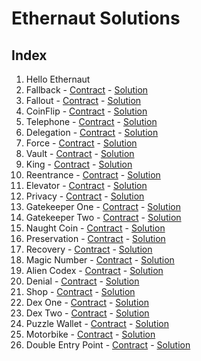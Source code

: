 # Ethernaut Solutions

## Index
1. Hello Ethernaut
2. Fallback - [Contract](https://github.com/nicobevilacqua/EthernautSolutions/blob/master/contracts/challenges/Fallback.sol) - [Solution](https://github.com/nicobevilacqua/EthernautSolutions/blob/master/test/02-Fallback.test.ts)
3. Fallout - [Contract](https://github.com/nicobevilacqua/EthernautSolutions/blob/master/contracts/challenges/Fallout.sol) - [Solution](https://github.com/nicobevilacqua/EthernautSolutions/blob/master/test/03-Fallout.test.ts)
4. CoinFlip - [Contract](https://github.com/nicobevilacqua/EthernautSolutions/blob/master/contracts/challenges/CoinFlip.sol) - [Solution](https://github.com/nicobevilacqua/EthernautSolutions/blob/master/test/04-Conflip.test.ts)
5. Telephone - [Contract](https://github.com/nicobevilacqua/EthernautSolutions/blob/master/contracts/challenges/Telephone.sol) - [Solution](https://github.com/nicobevilacqua/EthernautSolutions/blob/master/test/05-Telephone.test.ts)
6. Delegation - [Contract](https://github.com/nicobevilacqua/EthernautSolutions/blob/master/contracts/challenges/Delegation.sol) - [Solution](https://github.com/nicobevilacqua/EthernautSolutions/blob/master/test/06-Delegation.test.ts)
7. Force - [Contract](https://github.com/nicobevilacqua/EthernautSolutions/blob/master/contracts/challenges/Force.sol) - [Solution](https://github.com/nicobevilacqua/EthernautSolutions/blob/master/test/07-Force.test.ts)
8. Vault - [Contract](https://github.com/nicobevilacqua/EthernautSolutions/blob/master/contracts/challenges/Vault.sol) - [Solution](https://github.com/nicobevilacqua/EthernautSolutions/blob/master/test/08-Vault.test.ts)
9. King - [Contract](https://github.com/nicobevilacqua/EthernautSolutions/blob/master/contracts/challenges/King.sol) - [Solution](https://github.com/nicobevilacqua/EthernautSolutions/blob/master/test/09-King.test.ts)
10. Reentrance - [Contract](https://github.com/nicobevilacqua/EthernautSolutions/blob/master/contracts/challenges/Reentrance.sol) - [Solution](https://github.com/nicobevilacqua/EthernautSolutions/blob/master/test/10-Reentrance.test.ts)
11. Elevator - [Contract](https://github.com/nicobevilacqua/EthernautSolutions/blob/master/contracts/challenges/Elevator.sol) - [Solution](https://github.com/nicobevilacqua/EthernautSolutions/blob/master/test/11-Elevator.test.ts)
12. Privacy - [Contract](https://github.com/nicobevilacqua/EthernautSolutions/blob/master/contracts/challenges/Privacy.sol) - [Solution](https://github.com/nicobevilacqua/EthernautSolutions/blob/master/test/12-Privacy.test.ts)
13. Gatekeeper One - [Contract](https://github.com/nicobevilacqua/EthernautSolutions/blob/master/contracts/challenges/GateKeeperOne.sol) - [Solution](https://github.com/nicobevilacqua/EthernautSolutions/blob/master/test/13-GateKeeperOne.test.ts)
14. Gatekeeper Two - [Contract](https://github.com/nicobevilacqua/EthernautSolutions/blob/master/contracts/challenges/GateKeeperTwo.sol) - [Solution](https://github.com/nicobevilacqua/EthernautSolutions/blob/master/test/14-GateKeeperTwo.test.ts)
15. Naught Coin - [Contract](https://github.com/nicobevilacqua/EthernautSolutions/blob/master/contracts/challenges/NaughtCoin.sol) - [Solution](https://github.com/nicobevilacqua/EthernautSolutions/blob/master/test/15-NaughtCoin.test.ts)
16. Preservation - [Contract](https://github.com/nicobevilacqua/EthernautSolutions/blob/master/contracts/challenges/Preservation.sol) - [Solution](https://github.com/nicobevilacqua/EthernautSolutions/blob/master/test/16-Preservation.test.ts)
17. Recovery - [Contract](https://github.com/nicobevilacqua/EthernautSolutions/blob/master/contracts/challenges/Recovery.sol) - [Solution](https://github.com/nicobevilacqua/EthernautSolutions/blob/master/test/17-Recovery.test.ts)
18. Magic Number - [Contract](https://github.com/nicobevilacqua/EthernautSolutions/blob/master/contracts/challenges/MagicNumber.sol) - [Solution](https://github.com/nicobevilacqua/EthernautSolutions/blob/master/test/18-MagicNumber.test.ts)
19. Alien Codex - [Contract](https://github.com/nicobevilacqua/EthernautSolutions/blob/master/contracts/challenges/AlienCodex.sol) - [Solution](https://github.com/nicobevilacqua/EthernautSolutions/blob/master/test/19-AlienCodex.test.ts)
20. Denial - [Contract](https://github.com/nicobevilacqua/EthernautSolutions/blob/master/contracts/challenges/Denial.sol) - [Solution](https://github.com/nicobevilacqua/EthernautSolutions/blob/master/test/20-Denial.test.ts)
21. Shop - [Contract](https://github.com/nicobevilacqua/EthernautSolutions/blob/master/contracts/challenges/Shop.sol) - [Solution](https://github.com/nicobevilacqua/EthernautSolutions/blob/master/test/21-Shop.test.ts)
22. Dex One - [Contract](https://github.com/nicobevilacqua/EthernautSolutions/blob/master/contracts/challenges/DexOne.sol) - [Solution](https://github.com/nicobevilacqua/EthernautSolutions/blob/master/test/22-DexOne.test.ts)
23. Dex Two - [Contract](https://github.com/nicobevilacqua/EthernautSolutions/blob/master/contracts/challenges/DexTwo.sol) - [Solution](https://github.com/nicobevilacqua/EthernautSolutions/blob/master/test/23-DexTwo.test.ts)
24. Puzzle Wallet - [Contract](https://github.com/nicobevilacqua/EthernautSolutions/blob/master/contracts/challenges/PuzzleWallet.sol) - [Solution](https://github.com/nicobevilacqua/EthernautSolutions/blob/master/test/24-PuzzleWallet.test.ts)
25. Motorbike - [Contract](https://github.com/nicobevilacqua/EthernautSolutions/blob/master/contracts/challenges/Motorbike.sol) - [Solution](https://github.com/nicobevilacqua/EthernautSolutions/blob/master/test/25-Motorbike.test.ts)
26. Double Entry Point - [Contract](https://github.com/nicobevilacqua/EthernautSolutions/blob/master/contracts/challenges/DoubleEntryPoint.sol) - [Solution](https://github.com/nicobevilacqua/EthernautSolutions/blob/master/test/26-DoubleEntryPoint.test.ts)
